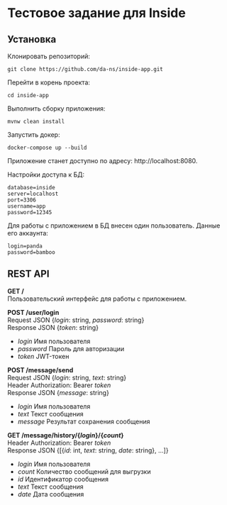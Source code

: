 # Тестовое задание для Inside

## Установка

Клонировать репозиторий:
```
git clone https://github.com/da-ns/inside-app.git
```

Перейти в корень проекта:
```
cd inside-app
```

Выполнить сборку приложения:
```
mvnw clean install
```

Запустить докер:
```
docker-compose up --build
```

Приложение станет доступно по адресу: http://localhost:8080.

Настройки доступа к БД:

```
database=inside
server=localhost
port=3306
username=app
password=12345
```

Для работы с приложением в БД внесен один пользователь. Данные его аккаунта:
```
login=panda
password=bamboo
```

## REST API

**GET /**<br>
Пользовательский интерфейс для работы с приложением.

**POST /user/login**<br>
Request JSON {*login*: string, *password*: string}<br>
Response JSON {*token*: string}

- *login* Имя пользователя
- *password* Пароль для авторизации
- *token* JWT-токен

**POST /message/send**<br>
Request JSON {*login*: string, *text*: string}<br>
Header Authorization: Bearer *token*<br>
Response JSON {*message*: string}

- *login* Имя пользователя
- *text* Текст сообщения
- *message* Результат сохранения сообщения

**GET /message/history/{*login*}/{*count*}**<br>
Header Authorization: Bearer *token*<br>
Response JSON {[{*id*: int, *text*: string, *date*: string}, ...]}

- *login* Имя пользователя
- *count* Количество сообщений для выгрузки
- *id* Идентификатор сообщения
- *text* Текст сообщения
- *date* Дата сообщения
